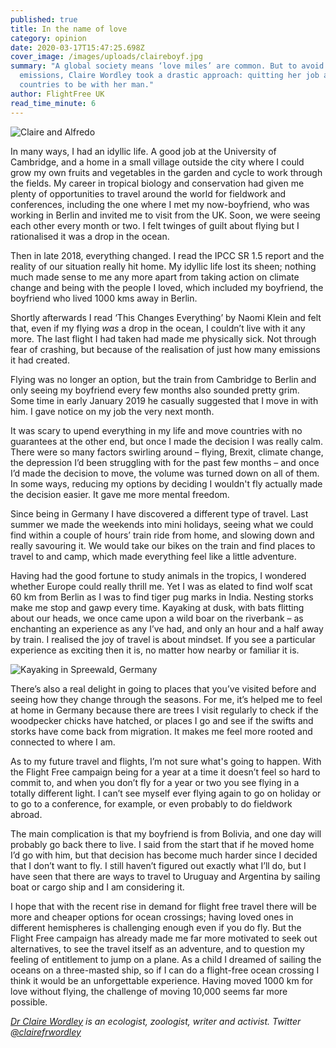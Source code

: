 ```yaml
---
published: true
title: In the name of love
category: opinion
date: 2020-03-17T15:47:25.698Z
cover_image: /images/uploads/claireboyf.jpg
summary: "A global society means ‘love miles’ are common. But to avoid the
  emissions, Claire Wordley took a drastic approach: quitting her job and moving
  countries to be with her man."
author: FlightFree UK
read_time_minute: 6
---
```

![](/images/uploads/claireboyf.jpg "Claire and Alfredo")

In many ways, I had an idyllic life. A good job at the University of Cambridge, and a home in a small village outside the city where I could grow my own fruits and vegetables in the garden and cycle to work through the fields. My career in tropical biology and conservation had given me plenty of opportunities to travel around the world for fieldwork and conferences, including the one where I met my now-boyfriend, who was working in Berlin and invited me to visit from the UK. Soon, we were seeing each other every month or two. I felt twinges of guilt about flying but I rationalised it was a drop in the ocean.

Then in late 2018, everything changed. I read the IPCC SR 1.5 report and the reality of our situation really hit home. My idyllic life lost its sheen; nothing much made sense to me any more apart from taking action on climate change and being with the people I loved, which included my boyfriend, the boyfriend who lived 1000 kms away in Berlin.

Shortly afterwards I read ‘This Changes Everything’ by Naomi Klein and felt that, even if my flying *was* a drop in the ocean, I couldn’t live with it any more. The last flight I had taken had made me physically sick. Not through fear of crashing, but because of the realisation of just how many emissions it had created.

Flying was no longer an option, but the train from Cambridge to Berlin and only seeing my boyfriend every few months also sounded pretty grim. Some time in early January 2019 he casually suggested that I move in with him. I gave notice on my job the very next month.

It was scary to upend everything in my life and move countries with no guarantees at the other end, but once I made the decision I was really calm. There were so many factors swirling around – flying, Brexit, climate change, the depression I’d been struggling with for the past few months – and once I’d made the decision to move, the volume was turned down on all of them. In some ways, reducing my options by deciding I wouldn't fly actually made the decision easier. It gave me more mental freedom.

Since being in Germany I have discovered a different type of travel. Last summer we made the weekends into mini holidays, seeing what we could find within a couple of hours’ train ride from home, and slowing down and really savouring it. We would take our bikes on the train and find places to travel to and camp, which made everything feel like a little adventure.

Having had the good fortune to study animals in the tropics, I wondered whether Europe could really thrill me. Yet I was as elated to find wolf scat 60 km from Berlin as I was to find tiger pug marks in India. Nesting storks make me stop and gawp every time. Kayaking at dusk, with bats flitting about our heads, we once came upon a wild boar on the riverbank – as enchanting an experience as any I’ve had, and only an hour and a half away by train. I realised the joy of travel is about mindset. If you see a particular experience as exciting then it is, no matter how nearby or familiar it is.

![](/images/uploads/kayak_german_lake.jpg "Kayaking in Spreewald, Germany")

There’s also a real delight in going to places that you’ve visited before and seeing how they change through the seasons. For me, it’s helped me to feel at home in Germany because there are trees I visit regularly to check if the woodpecker chicks have hatched, or places I go and see if the swifts and storks have come back from migration. It makes me feel more rooted and connected to where I am.

As to my future travel and flights, I’m not sure what's going to happen. With the Flight Free campaign being for a year at a time it doesn’t feel so hard to commit to, and when you don’t fly for a year or two you see flying in a totally different light. I can’t see myself ever flying again to go on holiday or to go to a conference, for example, or even probably to do fieldwork abroad.

The main complication is that my boyfriend is from Bolivia, and one day will probably go back there to live. I said from the start that if he moved home I’d go with him, but that decision has become much harder since I decided that I don’t want to fly. I still haven’t figured out exactly what I’ll do, but I have seen that there are ways to travel to Uruguay and Argentina by sailing boat or cargo ship and I am considering it.

I hope that with the recent rise in demand for flight free travel there will be more and cheaper options for ocean crossings; having loved ones in different hemispheres is challenging enough even if you do fly. But the Flight Free campaign has already made me far more motivated to seek out alternatives, to see the travel itself as an adventure, and to question my feeling of entitlement to jump on a plane. As a child I dreamed of sailing the oceans on a three-masted ship, so if I can do a flight-free ocean crossing I think it would be an unforgettable experience. Having moved 1000 km for love without flying, the challenge of moving 10,000 seems far more possible.

*[Dr Claire Wordley](https://clairewordley.com/) is an ecologist, zoologist, writer and activist. Twitter [@clairefrwordley](https://twitter.com/clairefrwordley)*